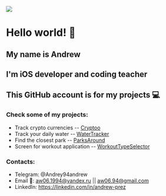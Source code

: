 <img src="./image/wall3.jpeg">

# Hello world! 🤘
## My name is Andrew
## I'm iOS developer and coding teacher

## This GitHub account is for my projects  💻

### Check some of my projects:
- Track crypto currencies -- [Cryptoo](https://github.com/PrezAndrey/Cryptoo)
- Track your daily water  -- [WaterTracker](https://github.com/PrezAndrey/WaterTracker)
- Find the closest park --  [ParksAround](https://github.com/PrezAndrey/ParksAround)
- Screen for workout application --  [WorkoutTypeSelector](https://github.com/PrezAndrey/WorkoutTypeSelector)


### Contacts:
- Telegram: @Andrey94andrew 
- Email 📧: aw06.1994@yandex.ru || aw06.94@gmail.com 
- LinkedIn: https://linkedin.com/in/andrew-prez

<!--
**PrezAndrey/prezandrey** is a ✨ _special_ ✨ repository because its `README.md` (this file) appears on your GitHub profile.

Here are some ideas to get you started:

- 🔭 I’m currently working on ...
- 🌱 I’m currently learning ...
- 👯 I’m looking to collaborate on ...
- 🤔 I’m looking for help with ...
- 💬 Ask me about ...
- 📫 How to reach me: ...
- 😄 Pronouns: ...
- ⚡ Fun fact: ...
-->
